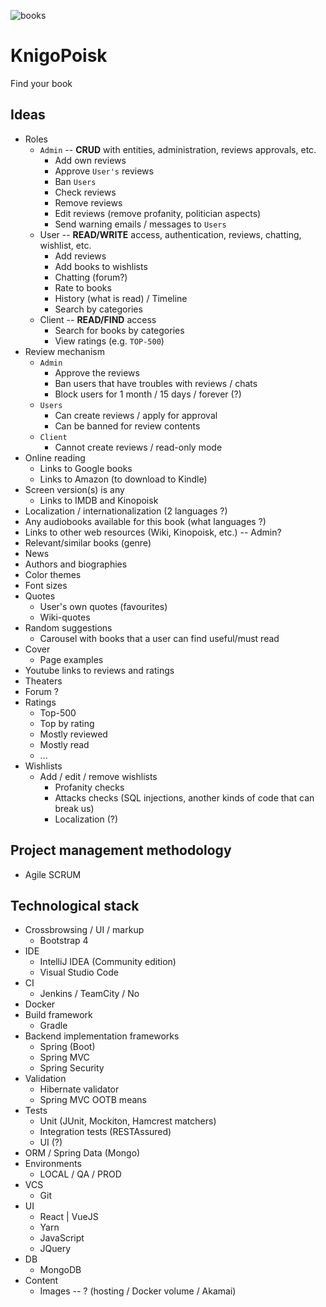 ![books](https://user-images.githubusercontent.com/42194815/48988631-dfaecd80-f0fc-11e8-82ec-6737a7880e72.png)

# KnigoPoisk
Find your book

## Ideas
- Roles
  - `Admin` -- **CRUD** with entities, administration, 
  reviews approvals, etc.
    - Add own reviews
    - Approve `User's` reviews
    - Ban `Users`
    - Check reviews
    - Remove reviews
    - Edit reviews (remove profanity, politician aspects)
    - Send warning emails / messages to `Users`
  - User -- **READ/WRITE** access, authentication, reviews, chatting, wishlist, etc.
    - Add reviews
    - Add books to wishlists
    - Chatting (forum?)
    - Rate to books
    - History (what is read) / Timeline
    - Search by categories
  - Client -- **READ/FIND** access
    - Search for books by categories
    - View ratings (e.g. `TOP-500`) 
- Review mechanism
  - `Admin`
    - Approve the reviews
    - Ban users that have troubles with reviews / chats
    - Block users for 1 month / 15 days / forever (?)
  - `Users`
    - Can create reviews / apply for approval
    - Can be banned for review contents
  - `Client`
    - Cannot create reviews / read-only mode   
- Online reading
  - Links to Google books
  - Links to Amazon (to download to Kindle)
- Screen version(s) is any
  - Links to IMDB and Kinopoisk
- Localization / internationalization (2 languages ?)
- Any audiobooks available for this book (what languages ?)
- Links to other web resources (Wiki, Kinopoisk, etc.) -- Admin?
- Relevant/similar books (genre)
- News
- Authors and biographies
- Color themes
- Font sizes
- Quotes
  - User's own quotes (favourites)
  - Wiki-quotes
- Random suggestions
  - Carousel with books that a user can find useful/must read
- Cover
  - Page examples
- Youtube links to reviews and ratings
- Theaters
- Forum ?
- Ratings
    - Top-500
    - Top by rating
    - Mostly reviewed
    - Mostly read
    - ...
- Wishlists
  - Add / edit / remove wishlists
    - Profanity checks
    - Attacks checks (SQL injections, another kinds of code that can break us)
    - Localization (?)

## Project management methodology
- Agile SCRUM

## Technological stack
- Crossbrowsing / UI / markup
  - Bootstrap 4
- IDE
  - IntelliJ IDEA (Community edition)
  - Visual Studio Code
- CI
  - Jenkins / TeamCity / No
- Docker
- Build framework
  - Gradle
- Backend implementation frameworks
  - Spring (Boot)
  - Spring MVC
  - Spring Security
- Validation
  - Hibernate validator
  - Spring MVC OOTB means
- Tests
  - Unit (JUnit, Mockiton, Hamcrest matchers)
  - Integration tests (RESTAssured)
  - UI (?)
- ORM / Spring Data (Mongo)
- Environments
  - LOCAL / QA / PROD
- VCS
  - Git
- UI
  - React | VueJS
  - Yarn
  - JavaScript
  - JQuery
- DB
  - MongoDB
- Content
  - Images -- ? (hosting / Docker volume / Akamai)

